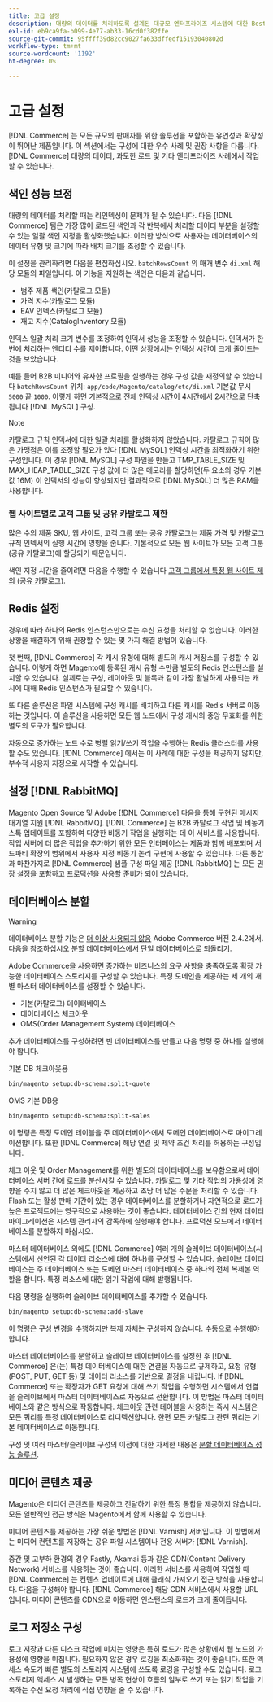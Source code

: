 ```yaml
---
title: 고급 설정
description: 대량의 데이터를 처리하도록 설계된 대규모 엔터프라이즈 시스템에 대한 Best Practice 및 권장 사항을 검토합니다.
exl-id: eb9ca9fa-b099-4e77-ab33-16cd0f382ffe
source-git-commit: 95ffff39d82cc9027fa633dffedf15193040802d
workflow-type: tm+mt
source-wordcount: '1192'
ht-degree: 0%

---
```


# 고급 설정

[!DNL Commerce] 는 모든 규모의 판매자를 위한 솔루션을 포함하는 유연성과 확장성이 뛰어난 제품입니다. 이 섹션에서는 구성에 대한 우수 사례 및 권장 사항을 다룹니다. [!DNL Commerce] 대량의 데이터, 과도한 로드 및 기타 엔터프라이즈 사례에서 작업할 수 있습니다.

## 색인 성능 보정

대량의 데이터를 처리할 때는 리인덱싱이 문제가 될 수 있습니다. 다음 [!DNL Commerce] 팀은 가장 많이 로드된 색인과 각 반복에서 처리할 데이터 부분을 설정할 수 있는 일괄 색인 지정을 활성화했습니다. 이러한 방식으로 사용자는 데이터베이스의 데이터 유형 및 크기에 따라 배치 크기를 조정할 수 있습니다.

이 설정을 관리하려면 다음을 편집하십시오. `batchRowsCount` 의 매개 변수 `di.xml` 해당 모듈의 파일입니다. 이 기능을 지원하는 색인은 다음과 같습니다.

* 범주 제품 색인(카탈로그 모듈)
* 가격 지수(카탈로그 모듈)
* EAV 인덱스(카탈로그 모듈)
* 재고 지수(CatalogInventory 모듈)

인덱스 일괄 처리 크기 변수를 조정하여 인덱서 성능을 조정할 수 있습니다. 인덱서가 한 번에 처리하는 엔티티 수를 제어합니다. 어떤 상황에서는 인덱싱 시간이 크게 줄어드는 것을 보았습니다.

예를 들어 B2B 미디어와 유사한 프로필을 실행하는 경우 구성 값을 재정의할 수 있습니다 `batchRowsCount` 위치: `app/code/Magento/catalog/etc/di.xml` 기본값 무시 `5000` 끝 `1000`. 이렇게 하면 기본적으로 전체 인덱싱 시간이 4시간에서 2시간으로 단축됩니다 [!DNL MySQL] 구성.

>[!NOTE]
>
>카탈로그 규칙 인덱서에 대한 일괄 처리를 활성화하지 않았습니다. 카탈로그 규칙이 많은 가맹점은 이를 조정할 필요가 있다 [!DNL MySQL] 인덱싱 시간을 최적화하기 위한 구성입니다. 이 경우 [!DNL MySQL] 구성 파일을 만들고 TMP_TABLE_SIZE 및 MAX_HEAP_TABLE_SIZE 구성 값에 더 많은 메모리를 할당하면(두 요소의 경우 기본값 16M) 이 인덱서의 성능이 향상되지만 결과적으로 [!DNL MySQL] 더 많은 RAM을 사용합니다.

### 웹 사이트별로 고객 그룹 및 공유 카탈로그 제한

많은 수의 제품 SKU, 웹 사이트, 고객 그룹 또는 공유 카탈로그는 제품 가격 및 카탈로그 규칙 인덱서의 실행 시간에 영향을 줍니다. 기본적으로 모든 웹 사이트가 모든 고객 그룹(공유 카탈로그)에 할당되기 때문입니다.

색인 지정 시간을 줄이려면 다음을 수행할 수 있습니다 [고객 그룹에서 특정 웹 사이트 제외 (공유 카탈로그)](https://developer.adobe.com/commerce/php/development/components/indexing/optimization/#customer-group-limitations-by-websites).

## Redis 설정

경우에 따라 하나의 Redis 인스턴스만으로는 수신 요청을 처리할 수 없습니다. 이러한 상황을 해결하기 위해 권장할 수 있는 몇 가지 해결 방법이 있습니다.

첫 번째, [!DNL Commerce] 각 캐시 유형에 대해 별도의 캐시 저장소를 구성할 수 있습니다. 이렇게 하면 Magento에 등록된 캐시 유형 수만큼 별도의 Redis 인스턴스를 설치할 수 있습니다. 실제로는 구성, 레이아웃 및 블록과 같이 가장 활발하게 사용되는 캐시에 대해 Redis 인스턴스가 필요할 수 있습니다.

또 다른 솔루션은 파일 시스템에 구성 캐시를 배치하고 다른 캐시를 Redis 서버로 이동하는 것입니다. 이 솔루션을 사용하면 모든 웹 노드에서 구성 캐시의 중앙 무효화를 위한 별도의 도구가 필요합니다.

자동으로 증가하는 노드 수로 병렬 읽기/쓰기 작업을 수행하는 Redis 클러스터를 사용할 수도 있습니다. [!DNL Commerce] 에서는 이 사례에 대한 구성을 제공하지 않지만, 부수적 사용자 지정으로 시작할 수 있습니다.

## 설정 [!DNL RabbitMQ]

Magento Open Source 및 Adobe [!DNL Commerce] 다음을 통해 구현된 메시지 대기열 지원 [!DNL RabbitMQ]. [!DNL Commerce] 는 B2B 카탈로그 작업 및 비동기 스톡 업데이트를 포함하여 다양한 비동기 작업을 실행하는 데 이 서비스를 사용합니다. 작업 서버에 더 많은 작업을 추가하기 위한 모든 인터페이스는 제품과 함께 배포되며 서드파티 확장의 범위에서 사용자 지정 비동기 논리 구현에 사용할 수 있습니다. 다른 통합과 마찬가지로 [!DNL Commerce] 샘플 구성 파일 제공 [!DNL RabbitMQ] 는 모든 권장 설정을 포함하고 프로덕션을 사용할 준비가 되어 있습니다.

## 데이터베이스 분할

>[!WARNING]
>
>데이터베이스 분할 기능은 [더 이상 사용되지 않음](https://community.magento.com/t5/Magento-DevBlog/Deprecation-of-Split-Database-in-Magento-Commerce/ba-p/465187) Adobe Commerce 버전 2.4.2에서. 다음을 참조하십시오 [분할 데이터베이스에서 단일 데이터베이스로 되돌리기](../configuration/storage/revert-split-database.md).

Adobe Commerce을 사용하면 증가하는 비즈니스의 요구 사항을 충족하도록 확장 가능한 데이터베이스 스토리지를 구성할 수 있습니다. 특정 도메인을 제공하는 세 개의 개별 마스터 데이터베이스를 설정할 수 있습니다.

* 기본(카탈로그) 데이터베이스
* 데이터베이스 체크아웃
* OMS(Order Management System) 데이터베이스

추가 데이터베이스를 구성하려면 빈 데이터베이스를 만들고 다음 명령 중 하나를 실행해야 합니다.

기본 DB 체크아웃용

```bash
bin/magento setup:db-schema:split-quote
```

OMS 기본 DB용

```bash
bin/magento setup:db-schema:split-sales
```

이 명령은 특정 도메인 테이블을 주 데이터베이스에서 도메인 데이터베이스로 마이그레이션합니다. 또한 [!DNL Commerce] 해당 연결 및 제약 조건 처리를 허용하는 구성입니다.

체크 아웃 및 Order Management를 위한 별도의 데이터베이스를 보유함으로써 데이터베이스 서버 간에 로드를 분산시킬 수 있습니다. 카탈로그 및 기타 작업의 가용성에 영향을 주지 않고 더 많은 체크아웃을 제공하고 초당 더 많은 주문을 처리할 수 있습니다. Flash 또는 활성 판매 기간이 있는 경우 데이터베이스를 분할하거나 자연적으로 로드가 높은 프로젝트에는 영구적으로 사용하는 것이 좋습니다. 데이터베이스 간의 현재 데이터 마이그레이션은 시스템 관리자의 감독하에 실행해야 합니다.  프로덕션 모드에서 데이터베이스를 분할하지 마십시오.

마스터 데이터베이스 외에도 [!DNL Commerce] 여러 개의 슬레이브 데이터베이스(시스템에서 선언된 각 데이터 리소스에 대해 하나)를 구성할 수 있습니다. 슬레이브 데이터베이스는 주 데이터베이스 또는 도메인 마스터 데이터베이스 중 하나의 전체 복제본 역할을 합니다. 특정 리소스에 대한 읽기 작업에 대해 발행됩니다.

다음 명령을 실행하여 슬레이브 데이터베이스를 추가할 수 있습니다.

```bash
bin/magento setup:db-schema:add-slave
```

이 명령은 구성 변경을 수행하지만 복제 자체는 구성하지 않습니다. 수동으로 수행해야 합니다.

마스터 데이터베이스를 분할하고 슬레이브 데이터베이스를 설정한 후 [!DNL Commerce] 은(는) 특정 데이터베이스에 대한 연결을 자동으로 규제하고, 요청 유형(POST, PUT, GET 등) 및 데이터 리소스를 기반으로 결정을 내립니다. If [!DNL Commerce] 또는 확장자가 GET 요청에 대해 쓰기 작업을 수행하면 시스템에서 연결을 슬레이브에서 마스터 데이터베이스로 자동으로 전환합니다. 이 방법은 마스터 데이터베이스와 같은 방식으로 작동합니다. 체크아웃 관련 테이블을 사용하는 즉시 시스템은 모든 쿼리를 특정 데이터베이스로 리디렉션합니다. 한편 모든 카탈로그 관련 쿼리는 기본 데이터베이스로 이동합니다.

구성 및 여러 마스터/슬레이브 구성의 이점에 대한 자세한 내용은
[분할 데이터베이스 성능 솔루션](../configuration/storage/multi-master.md).

## 미디어 콘텐츠 제공

Magento은 미디어 콘텐츠를 제공하고 전달하기 위한 특정 통합을 제공하지 않습니다. 모든 일반적인 접근 방식은 Magento에서 함께 사용할 수 있습니다.

미디어 콘텐츠를 제공하는 가장 쉬운 방법은 [!DNL Varnish] 서버입니다. 이 방법에서는 미디어 컨텐츠를 저장하는 공유 파일 시스템이나 전용 서버가 [!DNL Varnish].

중간 및 고부하 환경의 경우 Fastly, Akamai 등과 같은 CDN(Content Delivery Network) 서비스를 사용하는 것이 좋습니다. 이러한 서비스를 사용하여 작업할 때 [!DNL Commerce] 는 컨텐츠 업데이트에 대해 클래식 가져오기 접근 방식을 사용합니다. 다음을 구성해야 합니다. [!DNL Commerce] 해당 CDN 서비스에서 사용할 URL입니다. 미디어 콘텐츠를 CDN으로 이동하면 인스턴스의 로드가 크게 줄어듭니다.

## 로그 저장소 구성

로그 저장과 다른 디스크 작업에 미치는 영향은 특히 로드가 많은 상황에서 웹 노드의 가용성에 영향을 미칩니다. 필요하지 않은 경우 로깅을 최소화하는 것이 좋습니다. 또한 액세스 속도가 빠른 별도의 스토리지 시스템에 쓰도록 로깅을 구성할 수도 있습니다. 로그 스토리지 액세스 시 발생하는 모든 병목 현상이 흐름의 일부로 쓰기 또는 읽기 작업을 기록하는 수신 요청 처리에 직접 영향을 줄 수 있습니다.
